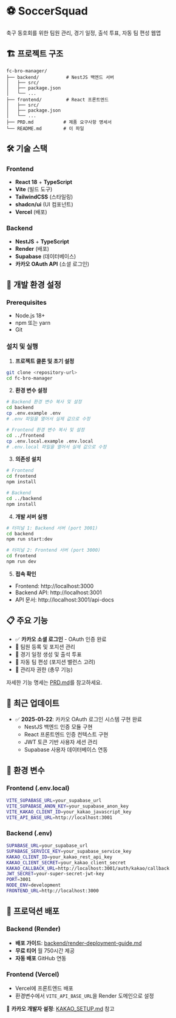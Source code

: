 # ⚽ SoccerSquad

축구 동호회를 위한 팀원 관리, 경기 일정, 출석 투표, 자동 팀 편성 웹앱

## 🏗️ 프로젝트 구조

```
fc-bro-manager/
├── backend/          # NestJS 백엔드 서버
│   ├── src/
│   ├── package.json
│   └── ...
├── frontend/         # React 프론트엔드
│   ├── src/
│   ├── package.json
│   └── ...
├── PRD.md           # 제품 요구사항 명세서
└── README.md        # 이 파일
```

## 🛠️ 기술 스택

### Frontend
- **React 18** + **TypeScript**
- **Vite** (빌드 도구)
- **TailwindCSS** (스타일링)
- **shadcn/ui** (UI 컴포넌트)
- **Vercel** (배포)

### Backend  
- **NestJS** + **TypeScript**
- **Render** (배포)
- **Supabase** (데이터베이스)
- **카카오 OAuth API** (소셜 로그인)

## 🚀 개발 환경 설정

### Prerequisites
- Node.js 18+
- npm 또는 yarn
- Git

### 설치 및 실행

1. **프로젝트 클론 및 초기 설정**
```bash
git clone <repository-url>
cd fc-bro-manager
```

2. **환경 변수 설정**
```bash
# Backend 환경 변수 복사 및 설정
cd backend
cp .env.example .env
# .env 파일을 열어서 실제 값으로 수정

# Frontend 환경 변수 복사 및 설정  
cd ../frontend
cp .env.local.example .env.local
# .env.local 파일을 열어서 실제 값으로 수정
```

3. **의존성 설치**
```bash
# Frontend
cd frontend
npm install

# Backend  
cd ../backend
npm install
```

4. **개발 서버 실행**
```bash
# 터미널 1: Backend 서버 (port 3001)
cd backend
npm run start:dev

# 터미널 2: Frontend 서버 (port 3000)
cd frontend
npm run dev
```

5. **접속 확인**
- Frontend: http://localhost:3000
- Backend API: http://localhost:3001
- API 문서: http://localhost:3001/api-docs

## 📋 주요 기능

- ✅ **카카오 소셜 로그인** - OAuth 인증 완료
- 🔄 팀원 등록 및 포지션 관리
- 🔄 경기 일정 생성 및 출석 투표
- 🔄 자동 팀 편성 (포지션 밸런스 고려)
- 🔄 관리자 권한 (총무 기능)

자세한 기능 명세는 [PRD.md](./PRD.md)를 참고하세요.

## 🎯 최근 업데이트

- ✅ **2025-01-22**: 카카오 OAuth 로그인 시스템 구현 완료
  - NestJS 백엔드 인증 모듈 구현
  - React 프론트엔드 인증 컨텍스트 구현
  - JWT 토큰 기반 사용자 세션 관리
  - Supabase 사용자 데이터베이스 연동

## 🔧 환경 변수

### Frontend (.env.local)
```bash
VITE_SUPABASE_URL=your_supabase_url
VITE_SUPABASE_ANON_KEY=your_supabase_anon_key
VITE_KAKAO_CLIENT_ID=your_kakao_javascript_key
VITE_API_BASE_URL=http://localhost:3001
```

### Backend (.env)  
```bash
SUPABASE_URL=your_supabase_url
SUPABASE_SERVICE_KEY=your_supabase_service_key
KAKAO_CLIENT_ID=your_kakao_rest_api_key
KAKAO_CLIENT_SECRET=your_kakao_client_secret
KAKAO_CALLBACK_URL=http://localhost:3001/auth/kakao/callback
JWT_SECRET=your-super-secret-jwt-key
PORT=3001
NODE_ENV=development
FRONTEND_URL=http://localhost:3000
```

## 🚀 프로덕션 배포

### Backend (Render)
- **배포 가이드**: [backend/render-deployment-guide.md](./backend/render-deployment-guide.md)
- **무료 티어** 월 750시간 제공
- **자동 배포** GitHub 연동

### Frontend (Vercel)  
- Vercel에 프론트엔드 배포
- 환경변수에서 `VITE_API_BASE_URL`을 Render 도메인으로 설정

🔗 **카카오 개발자 설정**: [KAKAO_SETUP.md](./KAKAO_SETUP.md) 참고 